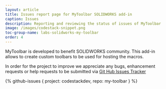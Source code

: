 ```yaml
---
layout: article
title: Issues report page for MyToolbar SOLIDWORKS add-in
caption: Issues
description: Reporting and reviewing the status of issues of MyToolbar add-in for SOLIDWORKS
image: /images/codestack-snippet.png
toc-group-name: labs-solidworks-my-toolbar
order: 4
---
```

MyToolbar is developed to benefit SOLIDWORKS community. This add-in allows to create custom toolbars to be used for hosting the macros.

In order for the project to improve we appreciate any bugs, enhancement requests or help requests to be submitted via [Git Hub Issues Tracker](https://github.com/codestackdev/my-toolbar/issues)

{% github-issues { project: codestackdev, repo: my-toolbar } %}
